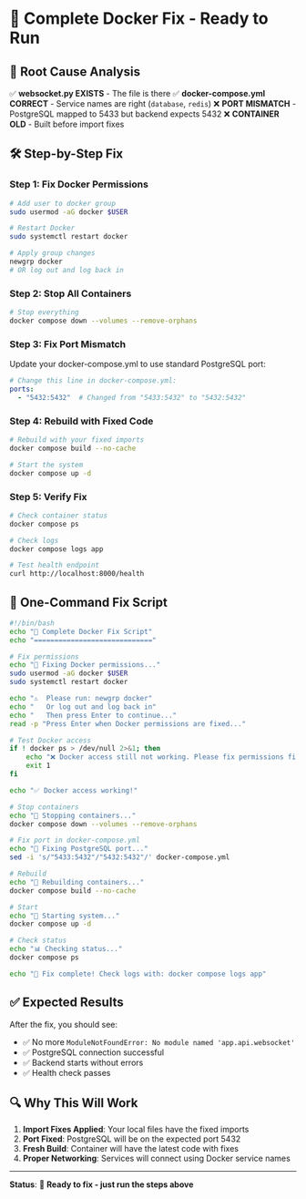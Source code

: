 # 🔧 Complete Docker Fix - Ready to Run

## 🎯 **Root Cause Analysis**

✅ **websocket.py EXISTS** - The file is there
✅ **docker-compose.yml CORRECT** - Service names are right (`database`, `redis`)
❌ **PORT MISMATCH** - PostgreSQL mapped to 5433 but backend expects 5432
❌ **CONTAINER OLD** - Built before import fixes

## 🛠️ **Step-by-Step Fix**

### **Step 1: Fix Docker Permissions**
```bash
# Add user to docker group
sudo usermod -aG docker $USER

# Restart Docker
sudo systemctl restart docker

# Apply group changes
newgrp docker
# OR log out and log back in
```

### **Step 2: Stop All Containers**
```bash
# Stop everything
docker compose down --volumes --remove-orphans
```

### **Step 3: Fix Port Mismatch**
Update your docker-compose.yml to use standard PostgreSQL port:

```yaml
# Change this line in docker-compose.yml:
ports:
  - "5432:5432"  # Changed from "5433:5432" to "5432:5432"
```

### **Step 4: Rebuild with Fixed Code**
```bash
# Rebuild with your fixed imports
docker compose build --no-cache

# Start the system
docker compose up -d
```

### **Step 5: Verify Fix**
```bash
# Check container status
docker compose ps

# Check logs
docker compose logs app

# Test health endpoint
curl http://localhost:8000/health
```

## 🚀 **One-Command Fix Script**

```bash
#!/bin/bash
echo "🔧 Complete Docker Fix Script"
echo "============================="

# Fix permissions
echo "🔧 Fixing Docker permissions..."
sudo usermod -aG docker $USER
sudo systemctl restart docker

echo "⚠️  Please run: newgrp docker"
echo "   Or log out and log back in"
echo "   Then press Enter to continue..."
read -p "Press Enter when Docker permissions are fixed..."

# Test Docker access
if ! docker ps > /dev/null 2>&1; then
    echo "❌ Docker access still not working. Please fix permissions first."
    exit 1
fi

echo "✅ Docker access working!"

# Stop containers
echo "🛑 Stopping containers..."
docker compose down --volumes --remove-orphans

# Fix port in docker-compose.yml
echo "🔧 Fixing PostgreSQL port..."
sed -i 's/"5433:5432"/"5432:5432"/' docker-compose.yml

# Rebuild
echo "🔨 Rebuilding containers..."
docker compose build --no-cache

# Start
echo "🚀 Starting system..."
docker compose up -d

# Check status
echo "📊 Checking status..."
docker compose ps

echo "🎉 Fix complete! Check logs with: docker compose logs app"
```

## ✅ **Expected Results**

After the fix, you should see:
- ✅ No more `ModuleNotFoundError: No module named 'app.api.websocket'`
- ✅ PostgreSQL connection successful
- ✅ Backend starts without errors
- ✅ Health check passes

## 🔍 **Why This Will Work**

1. **Import Fixes Applied**: Your local files have the fixed imports
2. **Port Fixed**: PostgreSQL will be on the expected port 5432
3. **Fresh Build**: Container will have the latest code with fixes
4. **Proper Networking**: Services will connect using Docker service names

---

**Status**: 🔧 **Ready to fix - just run the steps above**

